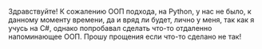 Здравствуйте! К сожалению ООП подхода, на Python, у нас не было, к данному моменту времени, да и вряд ли будет, лично у меня, так как я учусь на C#, однако попробавал сделать что-то отдаленно напоминающее ООП. Прошу прощения если что-то сделано не так!